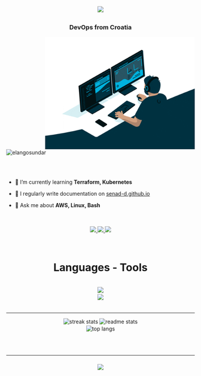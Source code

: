 <h1 align="center">
    <img src="https://readme-typing-svg.herokuapp.com/?font=Righteous&size=35&center=true&vCenter=true&width=500&height=70&duration=4000&lines=Hi+There!+👋;+I'm+Senad+Dizdarevic!;" />
<h3 align="center">DevOps from Croatia</h3>

<img align="right" alt="Coding" width="400" src="https://github.com/senad-d/senad-d.github.io/raw/0ed26c56b8da906dfe10ff5835f0eb4fa295db21/_media/gif/giphy.gif">

<p align="left"> <img src="https://komarev.com/ghpvc/?username=elangosundar&label=Profile%20views&color=0e75b6&style=flat" alt="elangosundar" /> </p>

<br/>
<br/>

- 🌱 I’m currently learning **Terraform, Kubernetes**

- 📝 I regularly write documentation on [senad-d.github.io](https://senad-d.github.io/)

- 💬 Ask me about **AWS, Linux, Bash**

<br/>
<br/>

<div align="center"> 
  <a href="mailto:senad.dizdarevic.ri@gmail.com">
    <img src="https://img.shields.io/badge/Gmail-333333?style=for-the-badge&logo=gmail&logoColor=red" />
  </a>
  <a href="https://linkedin.com/in/senad-dizdarevic-062269100">
    <img src="https://img.shields.io/badge/LinkedIn-0077B5?style=for-the-badge&logo=linkedin&logoColor=white" />
  </a>
  <a href="https://portfolio.seki.ink/">
     <img src="https://img.shields.io/badge/Portfolio-FF5722?style=for-the-badge&logo=todoist&logoColor=white" /> 
  </a>
</div>
<br/>
<br/>

 
<h1 align="center"> Languages - Tools </h1>
<br/>
<div align="center">
    <img src="https://skillicons.dev/icons?i=docker,kubernetes,vscode,git,github,linux,bash,photoshop" /><br>
    <img src="https://skillicons.dev/icons?i=aws,azure,grafana,githubactions,nginx" />
</div>

<br/>
<hr/>

<div align=center>
  <img width=390 src="https://streak-stats.demolab.com/?user=senad-dizdarevic&count_private=true&theme=react&border_radius=10" alt="streak stats"/>
  <img width=390 src="https://github-readme-stats.vercel.app/api?username=senad-dizdarevic&count_private=true&show_icons=true&theme=react&rank_icon=github&border_radius=10" alt="readme stats" />
  <br/>
  <img width=325 align="center" src="https://github-readme-stats.vercel.app/api/top-langs/?username=senad-dizdarevic&hide=HTML&langs_count=8&layout=compact&theme=react&border_radius=10&size_weight=0.5&count_weight=0.5&exclude_repo=github-readme-stats" alt="top langs" />
</div>

<br/><br/>
<hr/>

<h3 align="center">
    <img src="https://readme-typing-svg.herokuapp.com/?font=Righteous&size=25&center=true&vCenter=true&width=500&height=70&duration=4000&lines=Thanks+for+visiting!+✌️;+Shoot+me+a+message+on+Linkedin!;I'm+always+down+to+collab+:)">
</h3>
